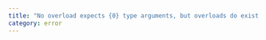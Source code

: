 ```yaml
---
title: "No overload expects {0} type arguments, but overloads do exist that expect either {1} or {2} type arguments."
category: error
---
```

